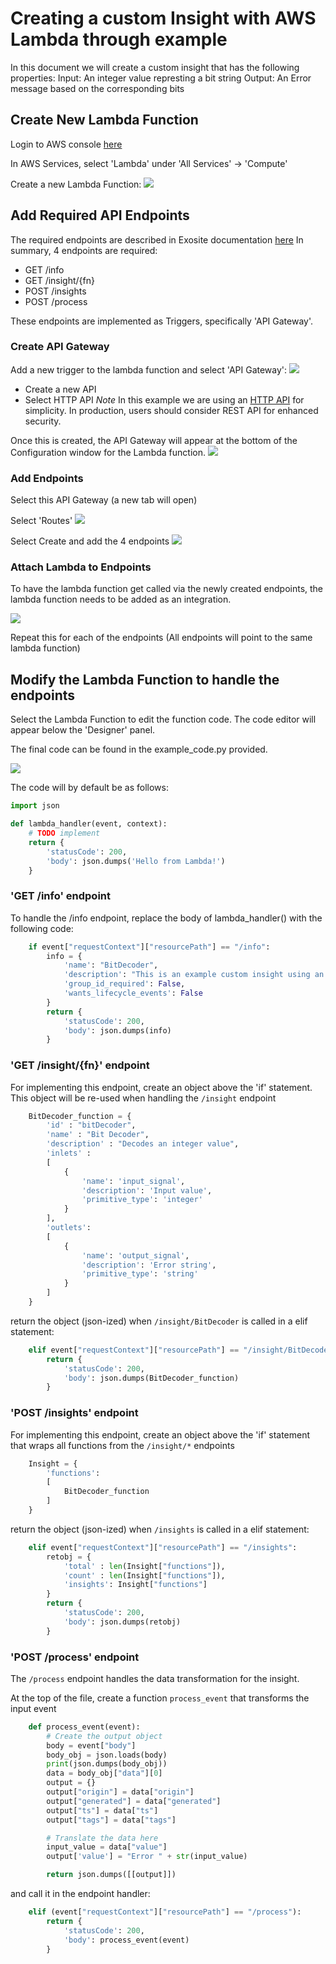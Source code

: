 # Creating a custom Insight with AWS Lambda through example

In this document we will create a custom insight that has the following properties:
    Input: 
        An integer value represting a bit string
    Output:
        An Error message based on the corresponding bits


## Create New Lambda Function

Login to AWS console [here](https://signin.aws.amazon.com/)

In AWS Services, select 'Lambda' under 'All Services' -> 'Compute'


Create a new Lambda Function:
![](assets/CreateLambdaFunction.png)

## Add Required API Endpoints

The required endpoints are described in Exosite documentation [here](https://docs.exosite.io/account/exosense/insights-overview#requirements)
In summary, 4 endpoints are required:
- GET /info
- GET /insight/{fn}
- POST /insights
- POST /process

These endpoints are implemented as Triggers, specifically 'API Gateway'.

### Create API Gateway
Add a new trigger to the lambda function and select 'API Gateway':
![](assets/AddTrigger.png)

- Create a new API
- Select HTTP API
*Note* In this example we are using an [HTTP API](https://aws.amazon.com/blogs/compute/announcing-http-apis-for-amazon-api-gateway/) for simplicity. In production, users should consider REST API for enhanced security.

Once this is created, the API Gateway will appear at the bottom of the Configuration window for the Lambda function.
![](assets/NewAPIGatewayCreated.png)

### Add Endpoints
Select this API Gateway (a new tab will open) 

Select 'Routes'
![](assets/Routes.png)

Select Create and add the 4 endpoints
![](assets/RoutesAdded.png)

### Attach Lambda to Endpoints
To have the lambda function get called via the newly created endpoints, the lambda function needs to be added as an integration.

![](assets/AttachIntegration.png)

Repeat this for each of the endpoints (All endpoints will point to the same lambda function)

## Modify the Lambda Function to handle the endpoints
Select the Lambda Function to edit the function code. The code editor will appear below the 'Designer' panel.

The final code can be found in the example\_code.py provided.

![](assets/selectLambda.png)

The code will by default be as follows:

```python
import json

def lambda_handler(event, context):
    # TODO implement
    return {
        'statusCode': 200,
        'body': json.dumps('Hello from Lambda!')
    }
```

### 'GET /info' endpoint
To handle the /info endpoint, replace the body of lambda\_handler() with the following code:

```python
    if event["requestContext"]["resourcePath"] == "/info":
        info = {
            'name': "BitDecoder",
            'description': "This is an example custom insight using an AWS Lambda function",
            'group_id_required': False,
            'wants_lifecycle_events': False
        }
        return {
            'statusCode': 200,
            'body': json.dumps(info)
        }
```
### 'GET /insight/{fn}' endpoint
For implementing this endpoint, create an object above the 'if' statement. This object will be re-used when handling the ```/insight``` endpoint
```python
    BitDecoder_function = {
        'id' : "bitDecoder",
        'name' : "Bit Decoder",
        'description' : "Decodes an integer value",
        'inlets' :
        [
            {
                'name': 'input_signal',
                'description': 'Input value',
                'primitive_type': 'integer'
            }
        ],
        'outlets':
        [
            {
                'name': 'output_signal',
                'description': 'Error string',
                'primitive_type': 'string'
            }
        ]
    }
```

return the  object (json-ized) when ```/insight/BitDecoder``` is called in a elif statement:

```python
    elif event["requestContext"]["resourcePath"] == "/insight/BitDecoder":
        return {
            'statusCode': 200,
            'body': json.dumps(BitDecoder_function)
        }
```

###  'POST /insights' endpoint
For implementing this endpoint, create an object above the 'if' statement that wraps all functions from the ```/insight/*``` endpoints

```python
    Insight = {
        'functions': 
        [
            BitDecoder_function
        ]
    }
```
return the  object (json-ized) when ```/insights``` is called in a elif statement:

```python
    elif event["requestContext"]["resourcePath"] == "/insights":
        retobj = {
            'total' : len(Insight["functions"]),
            'count' : len(Insight["functions"]),
            'insights': Insight["functions"]
        }
        return {
            'statusCode': 200,
            'body': json.dumps(retobj)
        }
```

### 'POST /process' endpoint
The ```/process``` endpoint handles the data transformation for the insight.

At the top of the file, create a function ```process_event``` that transforms the input event
```python
    def process_event(event):
        # Create the output object
        body = event["body"]
        body_obj = json.loads(body)
        print(json.dumps(body_obj))
        data = body_obj["data"][0]
        output = {}
        output["origin"] = data["origin"]
        output["generated"] = data["generated"]
        output["ts"] = data["ts"]
        output["tags"] = data["tags"]

        # Translate the data here
        input_value = data["value"]
        output['value'] = "Error " + str(input_value)

        return json.dumps([[output]])
```

and call it in the endpoint handler:

```python
    elif (event["requestContext"]["resourcePath"] == "/process"):
        return {
            'statusCode': 200,
            'body': process_event(event)
        }
```




